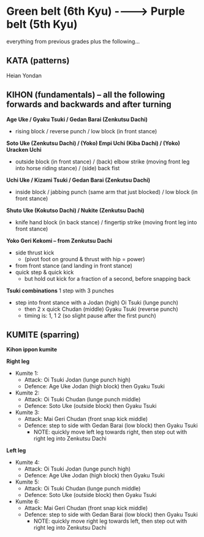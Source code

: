 
# Green belt (6th Kyu)		---->			Purple belt (5th Kyu)

everything from previous grades plus the following...

## KATA (patterns)

Heian Yondan

## KIHON (fundamentals) – all the following forwards and backwards and after turning

**Age Uke / Gyaku Tsuki / Gedan Barai (Zenkutsu Dachi)**
- rising block / reverse punch / low block (in front stance)

**Soto Uke (Zenkutsu Dachi) / (Yoko) Empi Uchi (Kiba Dachi) / (Yoko) Uracken Uchi**
- outside block (in front stance) / (back) elbow strike (moving front leg into horse riding stance) / (side) back fist 

**Uchi Uke / Kizami Tsuki / Gedan Barai (Zenkutsu Dachi)**
- inside block / jabbing punch (same arm that just blocked) / low block (in front stance)

**Shuto Uke (Kokutso Dachi) / Nukite (Zenkutsu Dachi)**
- knife hand block (in back stance) / fingertip strike (moving front leg into front stance)


**Yoko Geri Kekomi – from Zenkutsu Dachi**
- side thrust kick
  - (pivot foot on ground & thrust with hip = power)
- from front stance (and landing in front stance)
- quick step & quick kick
  - but hold out kick for a fraction of a second, before snapping back
  
**Tsuki combinations** 1 step with 3 punches
- step into front stance with a Jodan (high) Oi Tsuki (lunge punch)
  - then 2 x quick Chudan (middle) Gyaku Tsuki (reverse punch)
  - timing is: 1, 1 2 (so slight pause after the first punch)

## KUMITE (sparring)

**Kihon ippon kumite**

**Right leg**
- Kumite 1:
  - Attack: Oi Tsuki Jodan (lunge punch high)
  - Defence: Age Uke Jodan (high block) then Gyaku Tsuki
- Kumite 2:
  - Attack: Oi Tsuki Chudan (lunge punch middle)
  - Defence: Soto Uke (outside block) then Gyaku Tsuki
- Kumite 3:
  - Attack: Mai Geri Chudan (front snap kick middle)
  - Defence: step to side with Gedan Barai (low block) then Gyaku Tsuki
     - NOTE: quickly move left leg towards right, then step out with right leg into Zenkutsu Dachi

**Left leg**
- Kumite 4:
  - Attack: Oi Tsuki Jodan (lunge punch high)
  - Defence: Age Uke Jodan (high block) then Gyaku Tsuki
- Kumite 5:
  - Attack: Oi Tsuki Chudan (lunge punch middle)
  - Defence: Soto Uke (outside block) then Gyaku Tsuki
- Kumite 6:
  - Attack: Mai Geri Chudan (front snap kick middle)
  - Defence: step to side with Gedan Barai (low block) then Gyaku Tsuki
     - NOTE: quickly move right leg towards left, then step out with right leg into Zenkutsu Dachi


